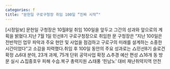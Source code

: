 ```yaml
---
categories: f
title: "문헌일 구로구청장 취임 100일 “진짜 시작”"
---
```

[시정일보] 문헌일 구청장은 10월8일 취임 100일을 앞두고 그간의 성과와 앞으로의 계획을 밝혔다.지난 7월 1일 민선8기 구로구청장으로 취임한 문 구청장은 “지난 100일은 전반적인 업무 파악과 주요 현안 및 사업을 점검하고 구로구의 미래를 설계하는 소중한 시간이었다”고 소감을 피력했다.취임 후 100일 동안의 주요 성과로는 △민선8기 슬로건 확정 △6대 분야, 23개 과제, 75개 단위 공약사업 확정 △추경 예산 편성 △16개 동 방문 실시 △집중호우 피해 수습&#8228;복구 총력지원 △태풍 ‘힌남노’ 대비 재난취약지역 안전